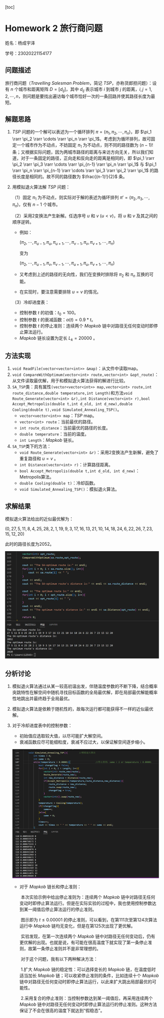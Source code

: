 [toc]

# Homework 2 旅行商问题

姓名：杨成宇泽

学号：23020221154177

## 问题描述

旅行商问题（$Travelling \ Salesman \ Problem$，简记 $TSP$，亦称货郎担问题）：设有 $n$ 个城市和距离矩阵 $D = [d_{ij}]$，其中 $d_{ij}$ 表示城市 $i$ 到城市 $j$ 的距离，$i,j = 1,2,\cdots,n$，则问题是要找出遍访每个城市恰好一次的一条回路并使其路径长度为最短。

## 解题思路

1. $TSP$ 问题的一个解可以表述为一个循环排列 $\pi = (\pi_1,\pi_2,\cdots,\pi_n)$，即 $\pi_1 \rarr \pi_2 \rarr \cdots \rarr \pi_n \rarr \pi_1$。考虑到为循环排列，故可固定一个城市作为不动点，不妨固定 $\pi_1$ 为不动点，则不同的路径数为 $(n-1)!$ 条；又根据实际问题，因为两城市路径的距离与来访方向无关，所以我们知道，对于一条固定的路径，正向走和反向走的距离是相同的，即 $\pi_1 \rarr \pi_2 \rarr \pi_3 \rarr \cdots \rarr \pi_{n-1} \rarr \pi_n \rarr \pi_1$ 与 $\pi_1 \rarr \pi_n \rarr \pi_{n-1} \rarr \cdots \rarr \pi_3 \rarr \pi_2 \rarr \pi_1$ 的路径长度是相同的。故不同的路径数为 $\frac{(n-1)!}{2}$ 条。

2. 用模拟退火算法解 $TSP$ 问题：

   （1）固定 $\pi_1$ 为不动点，则实际对于解的表述为循环排列 $\pi' = (\pi_2,\pi_3,\cdots,\pi_n)$，仅有 $n-1$ 个城市。

   （2）采用2变换法产生新解。任选序号 $u$ 和 $v\ (u<v)$，将 $u$ 和 $v$ 及其之间的顺序逆转。

   - 例如：

     $(\pi_2,\cdots,\pi_{u-1},\pi_{u},\pi_{u+1},\cdots,\pi_{v-1},\pi_{v},\pi_{v+1},\cdots,\pi_n)$

     变为

     $(\pi_2,\cdots,\pi_{u-1},\pi_{v},\pi_{v-1},\cdots,\pi_{u+1},\pi_{u},\pi_{v+1},\cdots,\pi_n)$

   - 又考虑到上述的路径的无向性，我们在变换时排除将 $\pi_2$ 和 $\pi_n$ 互换的可能。

   - 在实现时，要注意需要排除 $u=v$ 的情况。

   （3）冷却进度表：

   - 控制参数 $t$ 的初值：$t_0 = 100$。
   - 控制参数 $t$ 的衰减函数：$\alpha(t) = 0.9*t$。
   - 控制参数 $t$ 的停止准则：连续两个 $Mapkob$ 链中对路径无任何变动时即停止算法运行。
   - $Mapkob$ 链长设置为定长 $L_k = 20000$ 。

## 方法实现

1. `void ReadFile(vector<vector<int>> &map)`：从文件中读取map。
2. `void CompareWithOptimum(vector<int> route,vector<int> &opt_route)`：从文件读取最优解，用于和模拟退火算法获得的解进行比较。
3. `SA_TSP`类：具有属性`(vector<vector<int>> map,vector<int> route,int route_distance,double temperature,int Length)`和方法`void Route_Generate(vector<int> &r),int Distance(vector<int> r),bool Accept_Metropolis(double t,int d_old, int d_new),double Cooling(double t),void Simulated_Annealing_TSP()`。
   - `vector<vector<int>> map`：$TSP$ map。
   - `vector<int> route`：当前最优的路径。
   - `int route_distance`：当前最优的路径的长度。
   - `double temperature`：当前的温度。
   - `int Length`：$Mapkob$ 链长。
4. `SA_TSP`类下的方法：
   - `void Route_Generate(vector<int> &r)`：采用2变换法产生新解，避免了重复路径和 $u=v$ 。
   - `int Distance(vector<int> r)`：计算路径距离。
   - `bool Accept_Metropolis(double t,int d_old, int d_new)`：Metropolis算法。
   - `double Cooling(double t)`：冷却函数。
   - `void Simulated_Annealing_TSP()`：模拟退火算法。

 ## 求解结果

模拟退火算法给出的近似最优解为：

$(0,27,5,11,8,4,25,28,2,1,19,9,3,17,16,13,21,10,14,18,24,6,22,26,7,23,15,12,20)$

此时的路径长度为2052。

![result](./result.png)

## 分析讨论

1. 模拟退火算法通过从某一较高初温出发，伴随温度参数的不断下降，结合概率突跳特性在解空间中随机寻找目标函数的全局最优解，即在局部最优解能概率性地跳出并最终趋于全局最优。

2. 模拟退火算法是依赖于随机性的，故每次运行都可能获得不一样的近似最优解。

3. 对于冷却进度表中的控制参数：

   - 初始值应选取较大值，以尽可能扩大解空间。
   - 衰减函数应尽可能细粒度，衰减不应过大，以保证解空间逐步缩小。
   
   ![discussion](./discussion.png)
   
   - 对于 $Mapkob$ 链长和停止准则：
   
     ​		本次实验示例中给出停止准则为：连续两个 $Mapkob$ 链中对路径无任何变动时即停止算法运行。但是在实际实验的过程中，我也使用控制参数达到某一阈值后停止算法运行的停止准则。
   
     ​		图示即为 $t \le 0.00001$ 的停止准则，可以看到，在第111次至第124次算法运行中 $Mapkob$ 链均无变化，但是在第125次出现了更优解。
   
     ​		实验发现，在第一次连续两个 $Mapkob$ 链中对路径无任何变动后，仍有更优解的出现。也就是说，有可能在很高温度下就实现了第一条停止准则，故第一条停止准则并不是非常理想的。
   
     ​		对于这个问题，我有以下两种解决方法：
   
     ​		1.扩大 $Mapkob$ 链的稳定性：可以选择变长的 $Mapkob$ 链，在温度低时适当加长 $Mapkob$ 链；可以收紧停止准则的条件，比如连续十个 $Mapkob$ 链中对路径无任何变动时即停止算法运行，以此来扩大跳出局部最优的可能性。
   
     ​		2.采用复合的停止准则：当控制参数达到某一阈值后，再采用连续两个 $Mapkob$ 链中对路径无任何变动时即停止算法运行的停止准则。这种方法保证了不会在很高的温度下就达到“假稳态”。


